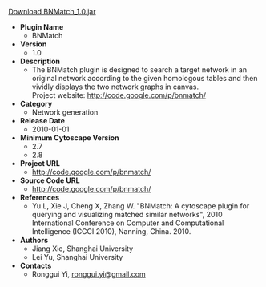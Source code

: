 <a href="BNMatch_1.0.jar">Download BNMatch_1.0.jar</a>

* __Plugin Name__
  * BNMatch
* __Version__
  * 1.0
* __Description__
  * The BNMatch plugin is designed to search a target network in an original network according to the given homologous tables and then vividly displays the two network graphs in canvas.<br>Project website: <a href="http://code.google.com/p/bnmatch/">http://code.google.com/p/bnmatch/</a>
* __Category__
  * Network generation
* __Release Date__
  * 2010-01-01
* __Minimum Cytoscape Version__
  * 2.7
  * 2.8
* __Project URL__
  * http://code.google.com/p/bnmatch/
* __Source Code URL__
  * http://code.google.com/p/bnmatch/
* __References__
  * Yu L, Xie J, Cheng X, Zhang W. "BNMatch: A cytoscape plugin for querying and visualizing matched similar networks", 2010 International Conference on Computer and Computational Intelligence (ICCCI 2010), Nanning, China. 2010.
* __Authors__
  * Jiang Xie, Shanghai University
  * Lei Yu, Shanghai University
* __Contacts__
  * Ronggui Yi, ronggui.yi@gmail.com
